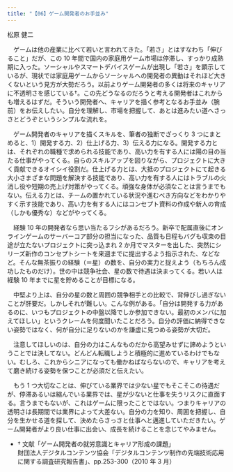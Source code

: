 ```yaml
---
title: "【06】ゲーム開発者のお手並み"
---
```



松原 健二


　ゲームは他の産業に比べて若いと言われてきた。「若さ」とはすなわち「伸びること」だが、この 10 年間で国内の家庭用ゲーム市場は停滞し、すっかり成熟期に入った。ソーシャルやスマートデバイスゲームが出現し「若さ」を顕示しているが、現状では家庭用ゲームからソーシャルへの開発者の異動はそれほど大きくないという見方が大勢だろう。以前よりゲーム開発者の多くは将来のキャリアに不透明さを感じている†。この先どうなるのだろうと考える開発者はこれからも増えるはずだ。そういう開発者へ、キャリアを描く参考となるお手並み（腕前）をお伝えしたい。自分を理解し、市場を把握して、あとは進みたい道へさっさとどうぞというシンプルな流れを。

　ゲーム開発者のキャリアを描くスキルを、筆者の独断でざっくり 3 つにまとめると、1）開発する力、2）仕上げる力、3）伝える力になる。開発する力とは、それぞれの職種で求められる技能であり、高い力を有する人には陽の目の当たる仕事がやってくる。自らのスキルアップを図りながら、プロジェクトに大きく貢献できるオイシイ役割だ。仕上げる力とは、大抵のプロジェクトにて起きる大小さまざまな問題を解決する技能であり、高い力を有する人にはトラブルの火消し役や短期の売上げ対策がやってくる。頑強な身体が必須なことは言うまでもない。伝える力とは、チームの置かれている状況や進むべき方向などをわかりやすく示す技能であり、高い力を有する人にはコンセプト資料の作成や新人の育成（しかも優秀な）などがやってくる。

　経験 10 年の開発者なら思い当たるフシがあるだろう。新卒で配属直後にオンラインゲームのサーバーコア部分の担当になった、品質も日程もバグも収束の目途が立たないプロジェクトに突っ込まれ 2 か月でマスターを出した、突然にシリーズ新作のコンセプトシートを来週までに提出するよう指示された、などなど。そんな無茶振りの経験（＝星）の数を、自分の実力と捉えよう（もちろん成功したものだけ）。世の中は競争社会、星の数で待遇は決まってくる。若い人は経験 10 年までに星を貯めることが目標になる。

　中堅より上は、自分の星の数と周囲の競争相手との比較で、背伸びし過ぎないことが肝要だ。しかしそれが難しい。こんな例がある。「自分は開発する力があるのに、いつもプロジェクトの中盤以降でしか参加できない。最初のメンバに加えてほしい」というクレームを何度聞いたことだろう。自分の評価に納得できない姿勢ではなく、何が自分に足りないのかを謙虚に見つめる姿勢が大切だ。

　注意してほしいのは、自分の力はこんなものだから高望みせずに諦めようということでは決してない。どんどん転職しようと積極的に進めているわけでもない。むしろ、これからシニアになっても働かねばならないので、キャリアを考えて磨き続ける姿勢を保つことが必須だと伝えたい。

　もう 1 つ大切なことは、伸びている業界では少ない星でもそこそこの待遇だが、停滞あるいは縮んでいる業界では、星が少ないと仕事を失うリスクに直面する。言うまでもないが、これはゲームに限ったことではない。つまりキャリアの透明さは長期間では業界によって大差ない。自分の力を知り、周囲を把握し、自分を生かせる道を探して、決めたらさっさと仕事へと邁進していただきたい。ゲーム開発者がより良い仕事に出会い、成長を続けることを念じてやみません。

  - † 文献「ゲーム開発者の就労意識とキャリア形成の課題」  
    財団法人デジタルコンテンツ協会「デジタルコンテンツ制作の先端技術応用に関する調査研究報告書」、pp.253-300（2010 年 3 月）
